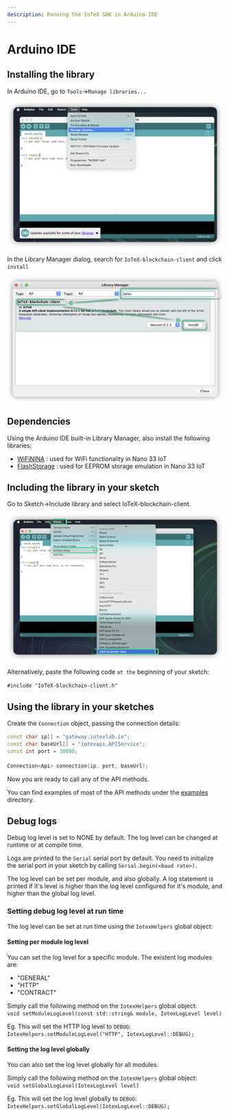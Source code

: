 ```yaml
---
description: Running the IoTeX SDK in Arduino IDE
---
```


# Arduino IDE

## Installing the library

In Arduino IDE, go to `Tools`->`Manage libraries...`

![](<../../../.gitbook/assets/image (83).png>)

In the Library Manager dialog, search for `IoTeX-blockchain-client` and click `install`&#x20;

![](<../../../.gitbook/assets/image (81).png>)

## Dependencies

Using the Arduino IDE built-in Library Manager, also install the following libraries:

* [WiFiNINA](https://github.com/arduino-libraries/WiFiNINA) : used for WiFi functionality in Nano 33 IoT
* [FlashStorage](https://github.com/cmaglie/FlashStorage) : used for EEPROM storage emulation in Nano 33 IoT

## Including the library in your sketch

Go to Sketch->Include library and select IoTeX-blockchain-client.

![](<../../../.gitbook/assets/image (82).png>)

Alternatively, paste the following code `at the` beginning of your sketch:

`#include "IoTeX-blockchain-client.h"`

## Using the library in your sketches

Create the `Connection` object, passing the connection details:

```cpp
const char ip[] = "gateway.iotexlab.io";
const char baseUrl[] = "iotexapi.APIService";
const int port = 10000;

Connection<Api> connection(ip, port, baseUrl);
```

Now you are ready to call any of the API methods.

You can find examples of most of the API methods under the [examples](https://github.com/iotexproject/arduino-sdk/tree/main/examples) directory.

## Debug logs

Debug log level is set to NONE by default. The log level can be changed at runtime or at compile time.

Logs are printed to the `Serial` serial port by default. You need to initialize the serial port in your sketch by calling `Serial.begin(<baud rate>).`

The log level can be set per module, and also globally. A log statement is printed if it's level is higher than the log level configured for it's module, and higher than the global log level.

### Setting debug log level at run time

The log level can be set at run time using the `IotexHelpers` global object:

#### Setting per module log level

You can set the log level for a specific module. The existent log modules are:

* "GENERAL"
* "HTTP"
* "CONTRACT"

Simply call the following method on the `IotexHelpers` global object:\
`void setModuleLogLevel(const std::string& module, IotexLogLevel level)`

Eg. This will set the HTTP log level to `DEBUG`:\
`IotexHelpers.setModuleLogLevel("HTTP", IotexLogLevel::DEBUG);`

#### Setting the log level globally

You can also set the log level globally for all modules.

Simply call the following method on the `IotexHelpers` global object:\
`void setGlobalLogLevel(IotexLogLevel level)`

Eg. This will set the log level globally to `DEBUG`:\
`IotexHelpers.setGlobalLogLevel(IotexLogLevel::DEBUG);`
